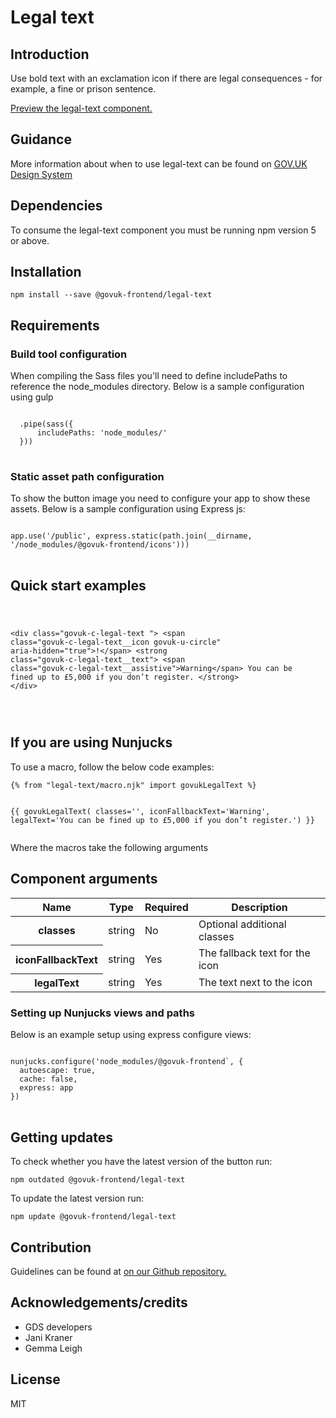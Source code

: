 


<h1 class="govuk-u-heading-36">
Legal text
</h1>

<h2 class="govuk-u-heading-24">Introduction</h2>
<p class="govuk-u-core-24">
  Use bold text with an exclamation icon if there are legal consequences - for example, a fine or prison sentence.
</p>


<p class="govuk-u-copy-19">
<a href="http://govuk-frontend-review.herokuapp.com/components/legal-text/preview">Preview the legal-text component.
</a>
</p>

<h2 class="govuk-u-heading-24">Guidance</h2>

<p class="govuk-u-copy-19">
  More information about when to use legal-text can be found on <a href="http://www.linktodesignsystem.com/legal-text" title="Link to read guidance on the use of legal-text on Gov.uk Design system website">GOV.UK Design System</a>
</p>

<h2 class="govuk-u-heading-24">Dependencies</h2>

<p class="govuk-u-copy-19">To consume the legal-text component you must be running npm version 5 or above. </p>

<p class="govuk-u-copy-19"></p>

<h2 class="govuk-u-heading-24">Installation</h2>
<pre><code>npm install --save @govuk-frontend/legal-text</code></pre>

<h2 class="govuk-u-heading-24">Requirements</h2>
<h3 class="govuk-u-bold-19">Build tool configuration</h3>
<p class="govuk-u-copy-19">When compiling the Sass files you'll need to define includePaths to reference the node_modules directory. Below is a sample configuration using gulp</p>
<pre>
<code>
  .pipe(sass({
      includePaths: 'node_modules/'
  }))
</code>
</pre>

<h3 class="govuk-u-bold-19">Static asset path configuration</h3>
<p class="govuk-u-copy-19">To show the button image you need to configure your app to show these assets. Below is a sample configuration using Express js:</p>
<pre>
<code>
app.use('/public', express.static(path.join(__dirname, '/node_modules/@govuk-frontend/icons')))
</code>
</pre>

<h2 class="govuk-u-heading-24">Quick start examples</h2>
<p class="govuk-u-copy-19"></p>
<pre>
<code>
  

&lt;div class=&quot;govuk-c-legal-text &quot;&gt;
  &lt;span class=&quot;govuk-c-legal-text__icon govuk-u-circle&quot; aria-hidden=&quot;true&quot;&gt;!&lt;/span&gt;
  &lt;strong class=&quot;govuk-c-legal-text__text&quot;&gt;
    &lt;span class=&quot;govuk-c-legal-text__assistive&quot;&gt;Warning&lt;/span&gt;
    You can be fined up to £5,000 if you don’t register.
  &lt;/strong&gt;
&lt;/div&gt;


</code>
</pre>


<h2 class="govuk-u-heading-24">If you are using Nunjucks</h2>
<p class="govuk-u-copy-19">To use a macro, follow the below code examples:</p>
<pre><code>{% from &quot;legal-text/macro.njk&quot; import govukLegalText %}

{{ govukLegalText(
  classes=&#39;&#39;,
  iconFallbackText=&#39;Warning&#39;,
  legalText=&#39;You can be fined up to £5,000 if you don’t register.&#39;)
}}
</code></pre>

<p class="govuk-u-copy-19">Where the macros take the following arguments</p>

<h2 class="govuk-u-heading-24">Component arguments</h2>
<div>
<table class="govuk-c-table ">
  <thead class="govuk-c-table__head">
    <tr class="govuk-c-table__row">
      <th class="govuk-c-table__header "   scope="col">Name</th>
      <th class="govuk-c-table__header "   scope="col">Type</th>
      <th class="govuk-c-table__header "   scope="col">Required</th>
      <th class="govuk-c-table__header "   scope="col">Description</th>
  </tr>
  </thead>
  <tbody class="govuk-c-table__body">
    <tr class="govuk-c-table__row">
      <th class="govuk-c-table__header" scope="row"> classes</th>
      <td class="govuk-c-table__cell "  >string</td>
      <td class="govuk-c-table__cell "  >No</td>
      <td class="govuk-c-table__cell "  >Optional additional classes</td>
    </tr>
    <tr class="govuk-c-table__row">
      <th class="govuk-c-table__header" scope="row"> iconFallbackText</th>
      <td class="govuk-c-table__cell "  >string</td>
      <td class="govuk-c-table__cell "  >Yes</td>
      <td class="govuk-c-table__cell "  >The fallback text for the icon</td>
    </tr>
    <tr class="govuk-c-table__row">
      <th class="govuk-c-table__header" scope="row"> legalText</th>
      <td class="govuk-c-table__cell "  >string</td>
      <td class="govuk-c-table__cell "  >Yes</td>
      <td class="govuk-c-table__cell "  >The text next to the icon</td>
    </tr>
  </tbody>
</table>

</div>

<h3 class="govuk-u-bold-19">Setting up Nunjucks views and paths</h3>
<p class="govuk-u-copy-19">Below is an example setup using express configure views:</p>
<pre>
<code>
nunjucks.configure('node_modules/@govuk-frontend`, {
  autoescape: true,
  cache: false,
  express: app
})
</code>
</pre>

<h2 class="govuk-u-heading-24">Getting updates</h2>

<p class="govuk-u-copy-19">To check whether you have the latest version of the button run:</p>

<pre><code>npm outdated @govuk-frontend/legal-text</code></pre>

<p class="govuk-u-copy-19">To update the latest version run:</p>

<pre><code>npm update @govuk-frontend/legal-text</code></pre>

<h2 class="govuk-u-heading-24">Contribution</h2>
<p class="govuk-u-copy-19">
  Guidelines can be found at <a href="https://github.com/alphagov/govuk-frontend/blob/master/CONTRIBUTING.md" title="link to contributing guidelines on our github repository">on our Github repository.</a>
</p>

<h2 class="govuk-u-heading-24">Acknowledgements/credits</h2>

<ul class="govuk-c-list ">

  <li>
        GDS developers
  </li>
  <li>
        Jani Kraner
  </li>
  <li>
        Gemma Leigh
  </li>

</ul>


<h2 class="govuk-u-heading-24">License</h2>
<p class="govuk-u-copy-19">MIT</p>
